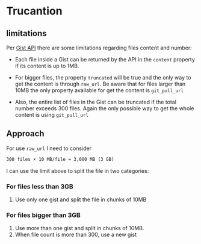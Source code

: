 # Trucantion

## limitations

Per [Gist API](https://docs.github.com/en/rest/gists/gists?apiVersion=2022-11-28#truncation)
there are some limitations regarding files content and number:

- Each file inside a Gist can be returned by the API in the
`content` property if its content is up to 1MB.

- For bigger files, the property `truncated` will be true and
the only way to get the content is through `raw_url`.
Be aware that for files larger than 10MB the only property
available for get the content is `git_pull_url`

- Also, the entire list of files in the Gist can be truncated
if the total number exceeds 300 files. Again the only possible
way to get the whole content is using `git_pull_url`

## Approach

For use `raw_url` I need to consider

```txt
300 files × 10 MB/file = 3,000 MB (3 GB)
```

I can use the limit above to split the file in two categories:

### For files less than 3GB

1. Use only one gist and split the file in chunks of 10MB

### For files bigger than 3GB

1. Use more than one gist and split in chunks of 10MB. 
2. When file count is more than 300, use a new gist

